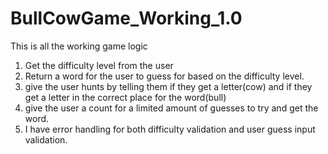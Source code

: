 # BullCowGame_Working_1.0

This is all the working game logic

1. Get the difficulty level from the user
2. Return a word for the user to guess for based on the difficulty level. 
3. give the user hunts by telling them if they get a letter(cow) and if they get a letter in the correct place for the word(bull)
4. give the user a count for a limited amount of guesses to try and get the word. 
5. I have error handling for both difficulty validation and user guess input validation. 
